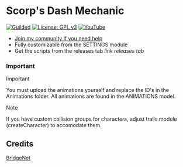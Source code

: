# Scorp's Dash Mechanic

[![Guilded](https://img.shields.io/badge/Guilded-F5C400?&logo=guilded&logoColor=black)](https://www.guilded.gg/Fridge)
[![License: GPL v3](https://img.shields.io/badge/License-GPLv3-blue.svg)](https://www.gnu.org/licenses/gpl-3.0)
[![YouTube](https://img.shields.io/youtube/channel/subscribers/UCdG4HS2dzCYzhXCW2t-Jx7Q)](https://www.youtube.com/channel/UCdG4HS2dzCYzhXCW2t-Jx7Q)

- [Join my community if you need help](https://www.guilded.gg/Fridge)
- Fully customizable from the SETTINGS module
- Get the scripts from the releases tab *link releases tab*

### Important

> [!IMPORTANT]
> You must upload the animations yourself and replace the ID's in the Animations folder.
> All animations are found in the ANIMATIONS model.

> [!NOTE]
> If you have custom collision groups for characters, adjust trails module (createCharacter) to accomodate them.

## Credits
[BridgeNet](https://github.com/ffrostflame/BridgeNet)
